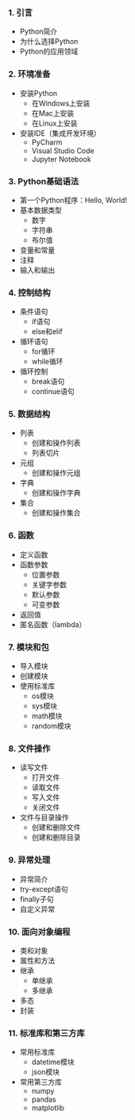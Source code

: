 ### 1. 引言
- Python简介
- 为什么选择Python
- Python的应用领域

### 2. 环境准备
- 安装Python
  - 在Windows上安装
  - 在Mac上安装
  - 在Linux上安装
- 安装IDE（集成开发环境）
  - PyCharm
  - Visual Studio Code
  - Jupyter Notebook

### 3. Python基础语法
- 第一个Python程序：Hello, World!
- 基本数据类型
  - 数字
  - 字符串
  - 布尔值
- 变量和常量
- 注释
- 输入和输出

### 4. 控制结构
- 条件语句
  - if语句
  - else和elif
- 循环语句
  - for循环
  - while循环
- 循环控制
  - break语句
  - continue语句

### 5. 数据结构
- 列表
  - 创建和操作列表
  - 列表切片
- 元组
  - 创建和操作元组
- 字典
  - 创建和操作字典
- 集合
  - 创建和操作集合

### 6. 函数
- 定义函数
- 函数参数
  - 位置参数
  - 关键字参数
  - 默认参数
  - 可变参数
- 返回值
- 匿名函数（lambda）

### 7. 模块和包
- 导入模块
- 创建模块
- 使用标准库
  - os模块
  - sys模块
  - math模块
  - random模块

### 8. 文件操作
- 读写文件
  - 打开文件
  - 读取文件
  - 写入文件
  - 关闭文件
- 文件与目录操作
  - 创建和删除文件
  - 创建和删除目录

### 9. 异常处理
- 异常简介
- try-except语句
- finally子句
- 自定义异常

### 10. 面向对象编程
- 类和对象
- 属性和方法
- 继承
  - 单继承
  - 多继承
- 多态
- 封装

### 11. 标准库和第三方库
- 常用标准库
  - datetime模块
  - json模块
- 常用第三方库
  - numpy
  - pandas
  - matplotlib
